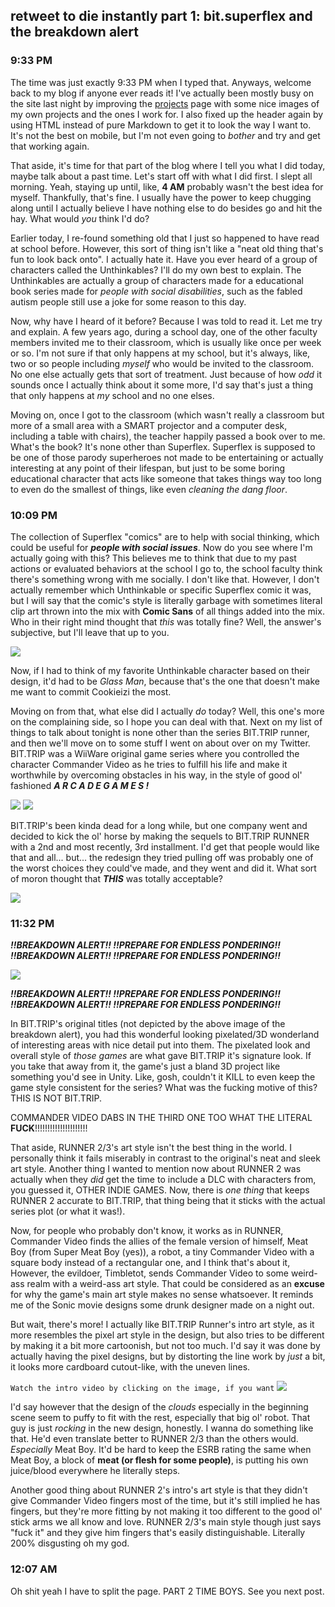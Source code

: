 ## retweet to die instantly part 1: bit.superflex and the breakdown alert
### 9:33 PM

The time was just exactly 9:33 PM when I typed that. Anyways, welcome back to my blog if anyone ever reads it! I've actually been mostly busy on the site last night by improving the [projects](https://rustmotherboard.github.io/projects) page with some nice images of my own projects and the ones I work for. I also fixed up the header again by using HTML instead of pure Markdown to get it to look the way I want to. It's not the best on mobile, but I'm not even going to *bother* and try and get that working again.

That aside, it's time for that part of the blog where I tell you what I did today, maybe talk about a past time. Let's start off with what I did first. I slept all morning. Yeah, staying up until, like, **4 AM** probably wasn't the best idea for myself. Thankfully, that's fine. I usually have the power to keep chugging along until I actually believe I have nothing else to do besides go and hit the hay. What would *you* think I'd do?

Earlier today, I re-found something old that I just so happened to have read at school before. However, this sort of thing isn't like a "neat old thing that's fun to look back onto". I actually hate it. Have you ever heard of a group of characters called the Unthinkables? I'll do my own best to explain. The Unthinkables are actually a group of characters made for a educational book series made for *people with social disabilities*, such as the fabled autism people still use a joke for some reason to this day.

Now, why have I heard of it before? Because I was told to read it. Let me try and explain. A few years ago, during a school day, one of the other faculty members invited me to their classroom, which is usually like once per week or so. I'm not sure if that only happens at my school, but it's always, like, two or so people including *myself* who would be invited to the classroom. No one else actually gets that sort of treatment. Just because of how *odd* it sounds once I actually think about it some more, I'd say that's just a thing that only happens at *my* school and no one elses.

Moving on, once I got to the classroom (which wasn't really a classroom but more of a small area with a SMART projector and a computer desk, including a table with chairs), the teacher happily passed a book over to me. What's the book? It's none other than Superflex. Superflex is supposed to be one of those parody superheroes not made to be entertaining or actually interesting at any point of their lifespan, but just to be some boring educational character that acts like someone that takes things way too long to even do the smallest of things, like even *cleaning the dang floor*.

### 10:09 PM
The collection of Superflex "comics" are to help with social thinking, which could be useful for _**people with social issues**_. Now do you see where I'm actually going with this? This believes me to think that due to my past actions or evaluated behaviors at the school I go to, the school faculty think there's something wrong with me socially. I don't like that. However, I don't actually remember which Unthinkable or specific Superflex comic it was, but I will say that the comic's style is literally garbage with sometimes literal clip art thrown into the mix with **Comic Sans** of all things added into the mix. Who in their right mind thought that *this* was totally fine? Well, the answer's subjective, but I'll leave that up to you.

![](https://raw.githubusercontent.com/rustMotherboard/rustmotherboard.github.io/master/images/blog/2019/08/unthink.png)

Now, if I had to think of my favorite Unthinkable character based on their design, it'd had to be *Glass Man*, because that's the one that doesn't make me want to commit Cookieizi the most.

Moving on from that, what else did I actually *do* today? Well, this one's more on the complaining side, so I hope you can deal with that. Next on my list of things to talk about tonight is none other than the series BIT.TRIP runner, and then we'll move on to some stuff I went on about over on my Twitter. BIT.TRIP was a WiiWare original game series where you controlled the character Commander Video as he tries to fulfill his life and make it worthwhile by overcoming obstacles in his way, in the style of good ol' fashioned _**A R C A D E  G A M E S !**_

![](https://raw.githubusercontent.com/rustMotherboard/rustmotherboard.github.io/master/images/blog/2019/08/bischt_trip_3.png)
![](https://raw.githubusercontent.com/rustMotherboard/rustmotherboard.github.io/master/images/blog/2019/08/bischt_trip_4.png)

BIT.TRIP's been kinda dead for a long while, but one company went and decided to kick the ol' horse by making the sequels to BIT.TRIP RUNNER with a 2nd and most recently, 3rd installment. I'd get that people would like that and all... but... the redesign they tried pulling off was probably one of the worst choices they could've made, and they went and did it. What sort of moron thought that _**THIS**_ was totally acceptable?

![](https://raw.githubusercontent.com/rustMotherboard/rustmotherboard.github.io/master/images/blog/2019/08/bischt_trip_6.png)

### 11:32 PM
_**!!BREAKDOWN ALERT!! !!PREPARE FOR ENDLESS PONDERING!!**_ _**!!BREAKDOWN ALERT!! !!PREPARE FOR ENDLESS PONDERING!!**_

![](https://raw.githubusercontent.com/rustMotherboard/rustmotherboard.github.io/master/images/blog/2019/08/image_114.png)

_**!!BREAKDOWN ALERT!! !!PREPARE FOR ENDLESS PONDERING!!**_ _**!!BREAKDOWN ALERT!! !!PREPARE FOR ENDLESS PONDERING!!**_

In BIT.TRIP's original titles (not depicted by the above image of the breakdown alert), you had this wonderful looking pixelated/3D wonderland of interesting areas with nice detail put into them. The pixelated look and overall style of *those games* are what gave BIT.TRIP it's signature look. If you take that away from it, the game's just a bland 3D project like something you'd see in Unity. Like, gosh, couldn't it KILL to even keep the game style consistent for the series? What was the fucking motive of this? THIS IS NOT BIT.TRIP.

COMMANDER VIDEO DABS IN THE THIRD ONE TOO WHAT THE LITERAL **FUCK**!!!!!!!!!!!!!!!!!!!!!

That aside, RUNNER 2/3's art style isn't the best thing in the world. I personally think it fails miserably in contrast to the original's neat and sleek art style. Another thing I wanted to mention now about RUNNER 2 was actually when they *did* get the time to include a DLC with characters from, you guessed it, OTHER INDIE GAMES. Now, there is *one thing* that keeps RUNNER 2 accurate to BIT.TRIP, that thing being that it sticks with the actual series plot (or what it was!). 

Now, for people who probably don't know, it works as in RUNNER, Commander Video finds the allies of the female version of himself, Meat Boy (from Super Meat Boy (yes)), a robot, a tiny Commander Video with a square body instead of a rectangular one, and I think that's about it, However, the evildoer, Timbletot, sends Commander Video to some weird-ass realm with a weird-ass art style. That could be considered as an **excuse** for why the game's main art style makes no sense whatsoever. It reminds me of the Sonic movie designs some drunk designer made on a night out.

But wait, there's more! I actually like BIT.TRIP Runner's intro art style, as it more resembles the pixel art style in the design, but also tries to be different by making it a bit more cartoonish, but not too much. I'd say it was done by actually having the pixel designs, but by distorting the line work by *just* a bit, it looks more cardboard cutout-like, with the uneven lines.

`Watch the intro video by clicking on the image, if you want`
[![](https://raw.githubusercontent.com/rustMotherboard/rustmotherboard.github.io/master/images/blog/2019/08/image_113.png)](https://www.youtube.com/watch?v=WxnLuc8cL8g)

I'd say however that the design of the *clouds* especially in the beginning scene seem to puffy to fit with the rest, especially that big ol' robot. That guy is just *rocking* in the new design, honestly. I wanna do something like that. He'd even translate better to RUNNER 2/3 than the others would. *Especially* Meat Boy. It'd be hard to keep the ESRB rating the same when Meat Boy, a block of **meat (or flesh for some people)**, is putting his own juice/blood everywhere he literally steps.

Another good thing about RUNNER 2's intro's art style is that they didn't give Commander Video fingers most of the time, but it's still implied he has fingers, but they're more fitting by not making it too different to the good ol' stick arms we all know and love. RUNNER 2/3's main style though just says "fuck it" and they give him fingers that's easily distinguishable. Literally 200% disgusting oh my god.

### 12:07 AM
Oh shit yeah I have to split the page. PART 2 TIME BOYS. See you next post.